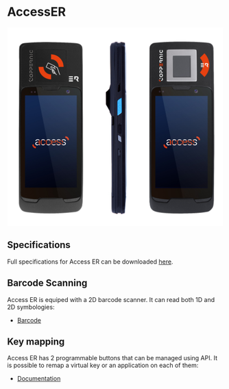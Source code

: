 AccessER
======

![](/img/devices/access_er_rfid-eid.jpg)

Specifications
--------------

Full specifications for Access ER can be downloaded [here](https://www.coppernic.fr/en/documentations/).

Barcode Scanning
----------------

Access ER is equiped with a 2D barcode scanner. It can read both 1D and 2D symbologies:

- [Barcode](/sdk/barcode/manager.md)

Key mapping
-----------

Access ER has 2 programmable buttons that can be managed using API. It is possible to remap a virtual key or an application on each of them:


- [Documentation](/sdk/core/mapping.md)
